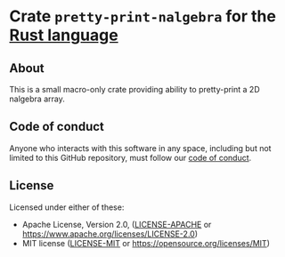 # Crate `pretty-print-nalgebra` for the [Rust language](https://www.rust-lang.org/)

## About

This is a small macro-only crate providing ability to pretty-print a 2D nalgebra array.

## Code of conduct

Anyone who interacts with this software in any space, including but not limited
to this GitHub repository, must follow our [code of
conduct](code_of_conduct.md).

## License

Licensed under either of these:

 * Apache License, Version 2.0, ([LICENSE-APACHE](LICENSE-APACHE) or
   https://www.apache.org/licenses/LICENSE-2.0)
 * MIT license ([LICENSE-MIT](LICENSE-MIT) or
   https://opensource.org/licenses/MIT)
